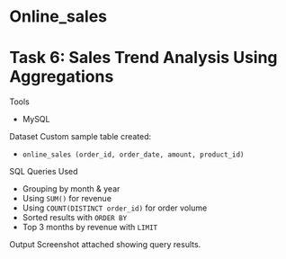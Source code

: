 # Online_sales

# Task 6: Sales Trend Analysis Using Aggregations

Tools
- MySQL

Dataset
Custom sample table created:
- `online_sales (order_id, order_date, amount, product_id)`

 SQL Queries Used
- Grouping by month & year
- Using `SUM()` for revenue
- Using `COUNT(DISTINCT order_id)` for order volume
- Sorted results with `ORDER BY`
- Top 3 months by revenue with `LIMIT`

 Output
Screenshot attached showing query results.

